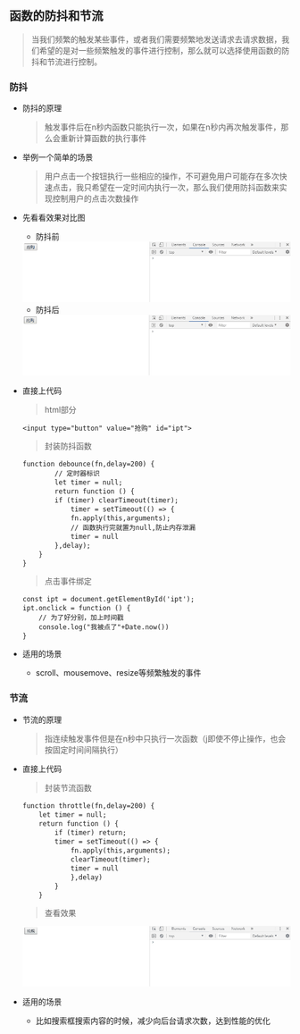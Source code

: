 ## 函数的防抖和节流
>当我们频繁的触发某些事件，或者我们需要频繁地发送请求去请求数据，我们希望的是对一些频繁触发的事件进行控制，那么就可以选择使用函数的防抖和节流进行控制。

### 防抖
* 防抖的原理
    >触发事件后在n秒内函数只能执行一次，如果在n秒内再次触发事件，那么会重新计算函数的执行事件
* 举例一个简单的场景
    >用户点击一个按钮执行一些相应的操作，不可避免用户可能存在多次快速点击，我只希望在一定时间内执行一次，那么我们使用防抖函数来实现控制用户的点击次数操作

* 先看看效果对比图
    * 防抖前
    <img src="./imgs/防抖之前.gif">

    * 防抖后
    <img src="./imgs/防抖效果.gif">
* 直接上代码
   >html部分
    ```
    <input type="button" value="抢购" id="ipt">
    ```
   >封装防抖函数
    ```
    function debounce(fn,delay=200) { 
            // 定时器标识 
            let timer = null;  
            return function () {   
            if (timer) clearTimeout(timer);    
                timer = setTimeout(() => {     
                fn.apply(this,arguments);      
                // 函数执行完就置为null,防止内存泄漏      
                timer = null   
            },delay); 
        }
    }
    ```
   >点击事件绑定
    ```
    const ipt = document.getElementById('ipt');
    ipt.onclick = function () {  
        // 为了好分别，加上时间戳
        console.log("我被点了"+Date.now())
    }
    ```
* 适用的场景
    * scroll、mousemove、resize等频繁触发的事件
  
 ### 节流
 * 节流的原理
    >指连续触发事件但是在n秒中只执行一次函数（j即使不停止操作，也会按固定时间间隔执行）
* 直接上代码
    >封装节流函数
    ```
    function throttle(fn,delay=200) {  
        let timer = null;  
        return function () {    
            if (timer) return;    
            timer = setTimeout(() => {      
                fn.apply(this,arguments);     
                clearTimeout(timer);      
                timer = null    
                },delay) 
            }
        }
    ```
    >查看效果
    
    <img src="./imgs/节流效果.gif">
    
* 适用的场景
    * 比如搜索框搜索内容的时候，减少向后台请求次数，达到性能的优化
    
    